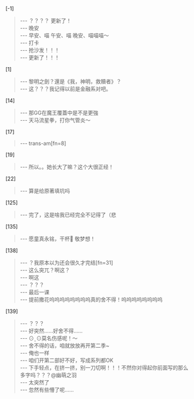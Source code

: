 
[-1] 
>--- ？？？？
更新了！<br>
>--- 晚安<br>
>--- 早安、喵 午安、喵 晚安、喵喵喵～<br>
>--- 打卡<br>
>--- 抢沙发！！！<br>
>--- 更新了！！！<br>

[1] 
>--- 黎明之劍？還是《我，神明，救贖者》？<br>
>--- 这？？？我记得以前是金融系对吧。<br>

[14] 
>--- 那GG在魔王覆蓋中是不是更強<br>
>--- 天马流星拳，打你气管炎～<br>

[17] 
>--- trans-am[fn=8]<br>

[19] 
>--- 所以。。她长大了嘛？这个大很正经！<br>

[22] 
>--- 算是给原著填坑吗<br>

[125] 
>--- 完了，这是啥我已经完全不记得了（悲<br>

[135] 
>--- 愿童真永铭，干杯🍻 敬梦想！<br>

[138] 
>--- ？我原本以为还会很久才完结[fn=31]<br>
>--- 这么突兀？啊这？<br>
>--- 啊这<br>
>--- ？？？<br>
>--- 最后一课<br>
>--- 提前撒花呜呜呜呜呜呜呜呜真的舍不得！呜呜呜呜呜呜呜呜<br>

[139] 
>--- ？？？<br>
>--- 好突然……好舍不得……<br>
>--- ⊙ˍ⊙莫名伤感呢！～<br>
>--- 舍不得的话，咱就放放再开第二季~<br>
>--- 俺也一样<br>
>--- 咱们开第二部好不好，写成系列都OK<br>
>--- 下手轻点，在挤一挤，别一刀切啊！！！不然你对得起你前面写的那么多字吗？？？@幽萌之羽<br>
>--- 太突然了<br>
>--- 忽然有些懵了呢……<br>

